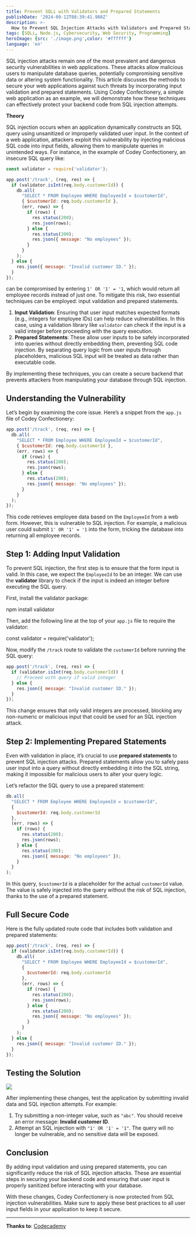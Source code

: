 ```yaml
---
title: Prevent SQLi with Validators and Prepared Statements
publishDate: '2024-09-12T08:39:41.988Z'
description: >-
  How to Prevent SQL Injection Attacks with Validators and Prepared Statements in Backend Code.
tags: [SQLi, Node.js, Cybersecurity, Web Security, Programming]
heroImage: {src: './image.png',color: '#ffffff'}
language: 'en'
---
```

SQL injection attacks remain one of the most prevalent and dangerous security vulnerabilities in web applications. These attacks allow malicious users to manipulate database queries, potentially compromising sensitive data or altering system functionality. This article discusses the methods to secure your web applications against such threats by incorporating input validation and prepared statements. Using Codey Confectionery, a simple web application as an example, we will demonstrate how these techniques can effectively protect your backend code from SQL injection attempts.

**Theory**

SQL injection occurs when an application dynamically constructs an SQL query using unsanitized or improperly validated user input. In the context of a web application, attackers exploit this vulnerability by injecting malicious SQL code into input fields, allowing them to manipulate queries in unintended ways. For instance, in the example of Codey Confectionery, an insecure SQL query like:
```js
const validator = require('validator');

app.post('/track', (req, res) => {  
  if (validator.isInt(req.body.customerId)) {  
    db.all(  
      "SELECT * FROM Employee WHERE EmployeeId = $customerId",  
      { $customerId: req.body.customerId },  
      (err, rows) => {  
        if (rows) {  
          res.status(200);  
          res.json(rows);  
        } else {  
          res.status(200);  
          res.json({ message: "No employees" });  
        }  
      }  
    );  
  } else {  
    res.json({ message: "Invalid customer ID." });  
  }  
});
```
can be compromised by entering `1' OR '1' = '1`, which would return all employee records instead of just one. To mitigate this risk, two essential techniques can be employed: input validation and prepared statements.

1.  **Input Validation**: Ensuring that user input matches expected formats (e.g., integers for employee IDs) can help reduce vulnerabilities. In this case, using a validation library like `validator` can check if the input is a valid integer before proceeding with the query execution.
2.  **Prepared Statements**: These allow user inputs to be safely incorporated into queries without directly embedding them, preventing SQL code injection. By separating query logic from user inputs through placeholders, malicious SQL input will be treated as data rather than executable code.

By implementing these techniques, you can create a secure backend that prevents attackers from manipulating your database through SQL injection.

## Understanding the Vulnerability

Let’s begin by examining the core issue. Here’s a snippet from the `app.js` file of Codey Confectionery:
```js
app.post('/track', (req, res) => {  
  db.all(  
    "SELECT * FROM Employee WHERE EmployeeId = $customerId",  
    { $customerId: req.body.customerId },  
    (err, rows) => {  
      if (rows) {  
        res.status(200);  
        res.json(rows);  
      } else {  
        res.status(200);  
        res.json({ message: "No employees" });  
      }  
    }  
  );   
}); 
```
This code retrieves employee data based on the `EmployeeId` from a web form. However, this is vulnerable to SQL injection. For example, a malicious user could submit `1' OR '1' = '1` into the form, tricking the database into returning all employee records.

## Step 1: Adding Input Validation

To prevent SQL injection, the first step is to ensure that the form input is valid. In this case, we expect the `EmployeeId` to be an integer. We can use the **validator** library to check if the input is indeed an integer before executing the SQL query.

First, install the validator package:

npm install validator

Then, add the following line at the top of your `app.js` file to require the validator:

const validator = require('validator');

Now, modify the `/track` route to validate the `customerId` before running the SQL query:
```js
app.post('/track', (req, res) => {  
  if (validator.isInt(req.body.customerId)) {  
    // Proceed with query if valid integer  
  } else {  
    res.json({ message: "Invalid customer ID." });  
  }  
});
```
This change ensures that only valid integers are processed, blocking any non-numeric or malicious input that could be used for an SQL injection attack.

## Step 2: Implementing Prepared Statements

Even with validation in place, it’s crucial to use **prepared statements** to prevent SQL injection attacks. Prepared statements allow you to safely pass user input into a query without directly embedding it into the SQL string, making it impossible for malicious users to alter your query logic.

Let’s refactor the SQL query to use a prepared statement:
```js
db.all(  
  "SELECT * FROM Employee WHERE EmployeeId = $customerId",  
  {  
    $customerId: req.body.customerId  
  },  
  (err, rows) => {  
    if (rows) {  
      res.status(200);  
      res.json(rows);  
    } else {  
      res.status(200);  
      res.json({ message: "No employees" });  
    }  
  }  
);
```
In this query, `$customerId` is a placeholder for the actual `customerId` value. The value is safely injected into the query without the risk of SQL injection, thanks to the use of a prepared statement.

## Full Secure Code

Here is the fully updated route code that includes both validation and prepared statements:
```js
app.post('/track', (req, res) => {  
  if (validator.isInt(req.body.customerId)) {  
    db.all(  
      "SELECT * FROM Employee WHERE EmployeeId = $customerId",  
      {  
        $customerId: req.body.customerId  
      },  
      (err, rows) => {  
        if (rows) {  
          res.status(200);  
          res.json(rows);  
        } else {  
          res.status(200);  
          res.json({ message: "No employees" });  
        }  
      }  
    );  
  } else {  
    res.json({ message: "Invalid customer ID." });  
  }  
});
```
## Testing the Solution

![](https://cdn-images-1.medium.com/max/800/1*6qU6gNAHaJyKQRxU19_zsg.png)

After implementing these changes, test the application by submitting invalid data and SQL injection attempts. For example:

1.  Try submitting a non-integer value, such as `"abc"`. You should receive an error message: **Invalid customer ID**.
2.  Attempt an SQL injection with `"1' OR '1' = '1"`. The query will no longer be vulnerable, and no sensitive data will be exposed.

## Conclusion

By adding input validation and using prepared statements, you can significantly reduce the risk of SQL injection attacks. These are essential steps in securing your backend code and ensuring that user input is properly sanitized before interacting with your database.

With these changes, Codey Confectionery is now protected from SQL injection vulnerabilities. Make sure to apply these best practices to all user input fields in your application to keep it secure.

* * *

**Thanks to**: [Codecademy](https://www.codecademy.com/courses/defending-express-applications-from-sql-injection-xss-csrf-attacks/projects/codeys-confectionery-sql-injection)
